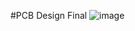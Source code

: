 #PCB Design Final
![image](https://user-images.githubusercontent.com/107272321/230009457-7026a6dd-5a4a-4efe-8010-96198955987c.png)

